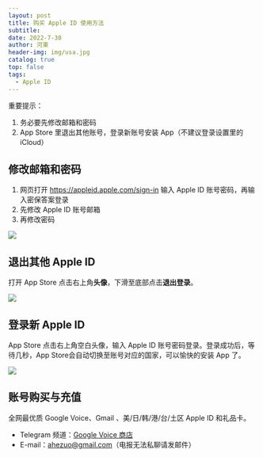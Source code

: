 ```yaml
---
layout: post
title: 购买 Apple ID 使用方法
subtitle: 
date: 2022-7-30
author: 河東
header-img: img/usa.jpg
catalog: true
top: false
tags:
  - Apple ID
---
```


重要提示：
1. 务必要先修改邮箱和密码
2. App Store 里退出其他账号，登录新账号安装 App（不建议登录设置里的 iCloud）

## 修改邮箱和密码
1. 网页打开 <https://appleid.apple.com/sign-in> 输入 Apple ID 账号密码，再输入密保答案登录
2. 先修改 Apple ID 账号邮箱
3. 再修改密码

![](https://i.imgur.com/oX6Uo8v.png)




## 退出其他 Apple ID

打开 App Store 点击右上角**头像**，下滑至底部点击**退出登录**。

![](https://i.imgur.com/yUU2nmv.jpg)

## 登录新 Apple ID

App Store 点击右上角空白头像，输入 Apple ID 账号密码登录。登录成功后，等待几秒，App Store会自动切换至账号对应的国家，可以愉快的安装 App 了。

![](https://i.imgur.com/7NNJM5f.jpg)




## 账号购买与充值
全网最优质 Google Voice、Gmail 、美/日/韩/港/台/土区 Apple ID 和礼品卡。

- Telegram 频道：[Google Voice 商店](https://t.me/GVStore)
- E-mail：<ahezuo@gmail.com>（电报无法私聊请发邮件）